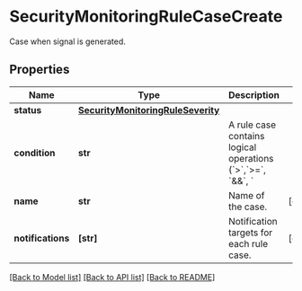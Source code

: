 # SecurityMonitoringRuleCaseCreate

Case when signal is generated.
## Properties
Name | Type | Description | Notes
------------ | ------------- | ------------- | -------------
**status** | [**SecurityMonitoringRuleSeverity**](SecurityMonitoringRuleSeverity.md) |  | 
**condition** | **str** | A rule case contains logical operations (&#x60;&gt;&#x60;,&#x60;&gt;&#x3D;&#x60;, &#x60;&amp;&amp;&#x60;, &#x60;||&#x60;) to determine if a signal should be generated based on the event counts in the previously defined queries. | [optional] 
**name** | **str** | Name of the case. | [optional] 
**notifications** | **[str]** | Notification targets for each rule case. | [optional] 

[[Back to Model list]](README.md#documentation-for-models) [[Back to API list]](README.md#documentation-for-api-endpoints) [[Back to README]](README.md)


